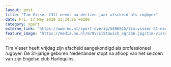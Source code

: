 ```yaml
---
layout: post
title: "Tim Visser (31) neemt na dertien jaar afscheid als rugbyer"
date: Fri, 17 May 2019 11:34:26 +0200
category: sport
externe_link: "https://www.nu.nl/sport-overig/5896815/tim-visser-31-neemt-na-dertien-jaar-afscheid-als-rugbyer.html"
feature_image: "https://media.nu.nl/m/9vcxi5tawick_sqr256.jpg/tim-visser-31-neemt-na-dertien-jaar-afscheid-als-rugbyer.jpg"
---
```


Tim Visser heeft vrijdag zijn afscheid aangekondigd als professioneel rugbyer. De 31-jarige geboren Nederlander stopt na afloop van het seizoen van zijn Engelse club Harlequins.
